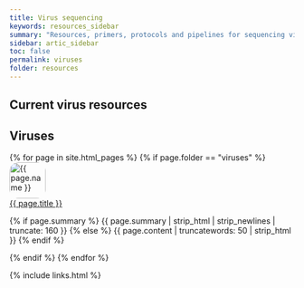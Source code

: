 ```yaml
---
title: Virus sequencing
keywords: resources_sidebar
summary: "Resources, primers, protocols and pipelines for sequencing viruses"
sidebar: artic_sidebar
toc: false
permalink: viruses
folder: resources
---
```


## Current virus resources



<div class="row">
    <div class="col-lg-12">
        <h2 class="page-header">Viruses</h2>
    </div>
    {% for page in site.html_pages %}
    {% if page.folder == "viruses" %}
    <div class="col-md-4">
        <div class="media">
            <div class="pull-left">
                    <span class="fa-stack fa-2x">
                        <span class="fa-stack fa-2x">
                        <a class="post-link" href="{{ page.link }}">
                        <img  src="{{ page.icon }}" alt="{{ page.name }}" class="img-responsive" style="object-fit: contain; width: 64px; height: 64px; ; border-radius: 25%"/></a>
                    </span>
                    </span>
            </div>
            <div class="media-body note-text">
                <div class="media-heading"><a class="post-link" href="{{ page.url }}">{{ page.title }}</a></div>
                <p>{% if page.summary %} {{ page.summary | strip_html | strip_newlines | truncate: 160 }} {% else %} {{ page.content | truncatewords: 50 | strip_html }} {% endif %}</p>
            </div>
        </div>
    </div>
    {% endif %}
    {% endfor %}
</div>



{% include links.html %}
